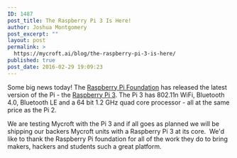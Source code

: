 ```yaml
---
ID: 1487
post_title: The Raspberry Pi 3 Is Here!
author: Joshua Montgomery
post_excerpt: ""
layout: post
permalink: >
  https://mycroft.ai/blog/the-raspberry-pi-3-is-here/
published: true
post_date: 2016-02-29 19:09:23
---
```

Some big news today! The <a href="https://www.raspberrypi.org/" target="_blank" rel="noopener">Raspberry Pi Foundation</a> has released the latest version of the Pi - the <a href="https://www.raspberrypi.org/blog/raspberry-pi-3-on-sale/" target="_blank" rel="noopener">Raspberry Pi 3</a>. The Pi 3 has 802.11n WiFi, Bluetooth 4.0, Bluetooth LE and a 64 bit 1.2 GHz quad core processor - all at the same price as the Pi 2.

We are testing Mycroft with the Pi 3 and if all goes as planned we will be shipping our backers Mycroft units with a Raspberry Pi 3 at its core.  We'd like to thank the Raspberry Pi foundation for all of the work they do to bring makers, hackers and students such a great platform.